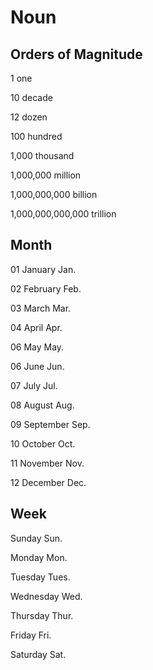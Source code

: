 # Noun

## Orders of Magnitude

1                   one

10                  decade

12                  dozen

100                 hundred

1,000               thousand

1,000,000           million

1,000,000,000       billion

1,000,000,000,000   trillion

## Month

01  January     Jan.

02  February    Feb.

03  March       Mar.

04  April       Apr.

06  May         May.

06  June        Jun.

07  July        Jul.

08  August      Aug.

09  September   Sep.

10  October     Oct.

11  November    Nov.

12  December    Dec.

## Week

Sunday      Sun.

Monday      Mon.

Tuesday     Tues.

Wednesday   Wed.

Thursday    Thur.

Friday      Fri.

Saturday    Sat.
